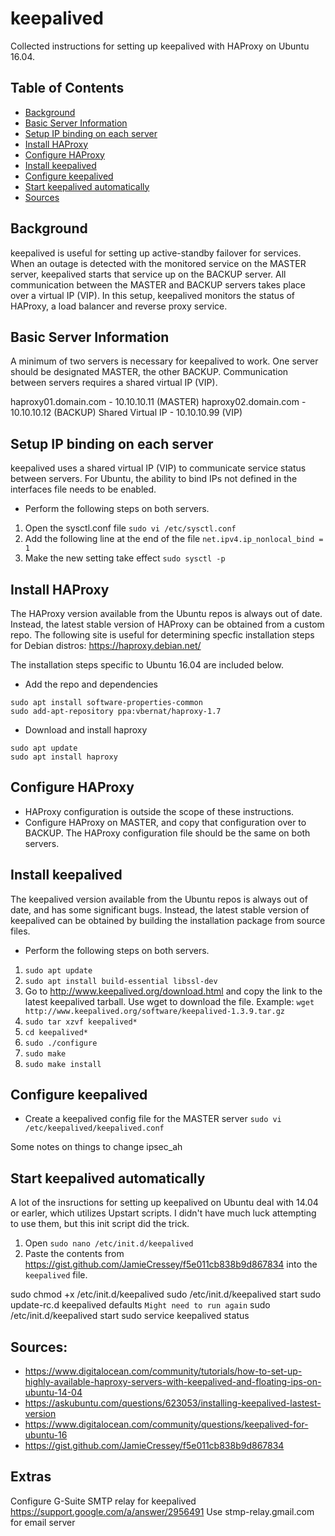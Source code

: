 # keepalived
Collected instructions for setting up keepalived with HAProxy on Ubuntu 16.04.

## Table of Contents
- [Background](#background)
- [Basic Server Information](#basic-server-information)
- [Setup IP binding on each server](#setup-ip-binding-on-each-server)
- [Install HAProxy](#install-haproxy)
- [Configure HAProxy](#configure-haproxy)
- [Install keepalived](#install-keepalived)
- [Configure keepalived](#configure-keepalived)
- [Start keepalived automatically](#start-keepalived-automatically)
- [Sources](#sources)

## Background
keepalived is useful for setting up active-standby failover for services. When an outage is detected with the monitored service on the MASTER server, keepalived starts that service up on the BACKUP server. All communication between the MASTER and BACKUP servers takes place over a virtual IP (VIP). In this setup, keepalived monitors the status of HAProxy, a load balancer and reverse proxy service.

## Basic Server Information
A minimum of two servers is necessary for keepalived to work. One server should be designated MASTER, the other BACKUP. Communication between servers requires a shared virtual IP (VIP).

haproxy01.domain.com - 10.10.10.11 (MASTER)
haproxy02.domain.com - 10.10.10.12 (BACKUP)
Shared Virtual IP - 10.10.10.99 (VIP)

## Setup IP binding on each server
keepalived uses a shared virtual IP (VIP) to communicate service status between servers. For Ubuntu, the ability to bind IPs not defined in the interfaces file needs to be enabled.

- Perform the following steps on both servers.

1. Open the sysctl.conf file
`sudo vi /etc/sysctl.conf`
2. Add the following line at the end of the file
`net.ipv4.ip_nonlocal_bind = 1`
3. Make the new setting take effect
`sudo sysctl -p`

## Install HAProxy
The HAProxy version available from the Ubuntu repos is always out of date. Instead, the latest stable version of HAProxy can be obtained from a custom repo. The following site is useful for determining specfic installation steps for Debian distros: https://haproxy.debian.net/

The installation steps specific to Ubuntu 16.04 are included below. 

- Add the repo and dependencies
```
sudo apt install software-properties-common
sudo add-apt-repository ppa:vbernat/haproxy-1.7
```
- Download and install haproxy
```
sudo apt update
sudo apt install haproxy
```

## Configure HAProxy
- HAProxy configuration is outside the scope of these instructions.
- Configure HAProxy on MASTER, and copy that configuration over to BACKUP. The HAProxy configuration file should be the same on both servers.

## Install keepalived
The keepalived version available from the Ubuntu repos is always out of date, and has some significant bugs. Instead, the latest stable version of keepalived can be obtained by building the installation package from source files. 

- Perform the following steps on both servers.

1. `sudo apt update`
2. `sudo apt install build-essential libssl-dev`
3. Go to http://www.keepalived.org/download.html and copy the link to the latest keepalived tarball. Use wget to download the file. Example: `wget http://www.keepalived.org/software/keepalived-1.3.9.tar.gz`
4. `sudo tar xzvf keepalived*`
5. `cd keepalived*`
6. `sudo ./configure`
7. `sudo make`
8. `sudo make install`

## Configure keepalived
- Create a keepalived config file for the MASTER server
`sudo vi /etc/keepalived/keepalived.conf`

Some notes on things to change
ipsec_ah

## Start keepalived automatically
A lot of the insructions for setting up keepalived on Ubuntu deal with 14.04 or earler, which utilizes Upstart scripts. I didn't have much luck attempting to use them, but this init script did the trick.

1. Open `sudo nano /etc/init.d/keepalived`
2. Paste the contents from https://gist.github.com/JamieCressey/f5e011cb838b9d867834 into the `keepalived` file.

sudo chmod +x /etc/init.d/keepalived
sudo /etc/init.d/keepalived start
sudo update-rc.d keepalived defaults
`Might need to run again`
sudo /etc/init.d/keepalived start
sudo service keepalived status

## Sources:
- https://www.digitalocean.com/community/tutorials/how-to-set-up-highly-available-haproxy-servers-with-keepalived-and-floating-ips-on-ubuntu-14-04
- https://askubuntu.com/questions/623053/installing-keepalived-lastest-version
- https://www.digitalocean.com/community/questions/keepalived-for-ubuntu-16
- https://gist.github.com/JamieCressey/f5e011cb838b9d867834

## Extras
Configure G-Suite SMTP relay for keepalived
https://support.google.com/a/answer/2956491
Use stmp-relay.gmail.com for email server
